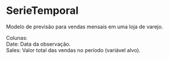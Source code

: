 # SerieTemporal
 
Modelo de previsão para vendas mensais em uma loja de varejo.

Colunas: <br>
Date: Data da observação. <br>
Sales: Valor total das vendas no período (variável alvo). <br>
